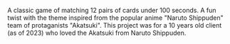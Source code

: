 A classic game of matching 12 pairs of cards under 100 seconds. 
A fun twist with the theme inspired from the popular anime "Naruto Shippuden" team of protaganists "Akatsuki". 
This project was for a 10 years old client (as of 2023) who loved the Akatsuki from Naruto Shippuden. 
